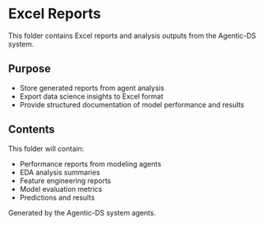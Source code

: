 # Excel Reports

This folder contains Excel reports and analysis outputs from the Agentic-DS system.

## Purpose
- Store generated reports from agent analysis
- Export data science insights to Excel format
- Provide structured documentation of model performance and results

## Contents
This folder will contain:
- Performance reports from modeling agents
- EDA analysis summaries
- Feature engineering reports
- Model evaluation metrics
- Predictions and results

Generated by the Agentic-DS system agents.
